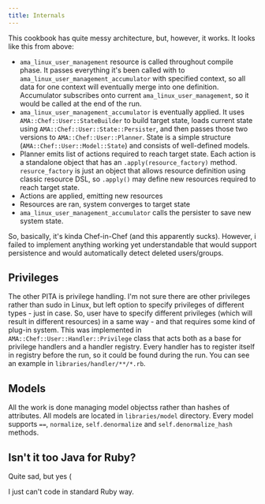 ```yaml
---
title: Internals
---
```


This cookbook has quite messy architecture, but, however, it works. It
looks like this from above:

- `ama_linux_user_management` resource is called throughout compile 
phase. It passes everything it's been called with to 
`ama_linux_user_management_accumulator` with specified context, so all
data for one context will eventually merge into one definition.
Accumulator subscribes onto current `ama_linux_user_management`, so
it would be called at the end of the run.
- `ama_linux_user_management_accumulator` is eventually applied.
It uses `AMA::Chef::User::StateBuilder` to build target state, loads
current state using `AMA::Chef::User::State::Persister`, and then
passes those two versions to `AMA::Chef::User::Planner`. State is
a simple structure (`AMA::Chef::User::Model::State`) and consists
of well-defined models.
- Planner emits list of actions required to reach target state. Each
action is a standalone object that has an `.apply(resource_factory)` 
method. `resurce_factory` is just an object that allows resource 
definition using classic resource DSL, so `.apply()` may define new 
resources required to reach target state.
- Actions are applied, emitting new resources
- Resources are ran, system converges to target state
- `ama_linux_user_management_accumulator` calls the persister to save
new system state.

So, basically, it's kinda Chef-in-Chef (and this apparently sucks).
However, i failed to implement anything working yet understandable
that would support persistence and would automatically detect deleted
users/groups.

## Privileges

The other PITA is privilege handling. I'm not sure there are other 
privileges rather than sudo in Linux, but left option to specify
privileges of different types - just in case. So, user have to specify
different privileges (which will result in different resources) in a 
same way - and that requires some kind of plug-in system. This was 
implemented in `AMA::Chef::User::Handler::Privilege` class that 
acts both as a base for privilege handlers and a handler registry. 
Every handler has to register itself in registry before the run, so 
it could be found during the run.
You can see an example in `libraries/handler/**/*.rb`.

## Models

All the work is done managing model objectss rather than hashes of 
attributes. All models are located in `libraries/model` directory. 
Every model supports `==`, `normalize`, `self.denormalize` and 
`self.denormalize_hash` methods.

## Isn't it too Java for Ruby?

Quite sad, but yes ( 

I just can't code in standard Ruby way.
